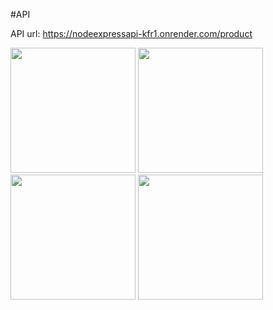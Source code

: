 #API

API url: https://nodeexpressapi-kfr1.onrender.com/product

<img src="https://github.com/SalimCanTetiker/nodeExpressApi/assets/99422185/dc1350df-1994-4c7f-9d21-aaf8168e3671" width='200' height='200' />
<img src="https://github.com/SalimCanTetiker/nodeExpressApi/assets/99422185/00ecaef6-b20d-4eaf-ba20-c31378df6f76" width='200' height='200' />
<img src="https://github.com/SalimCanTetiker/nodeExpressApi/assets/99422185/ad18dbed-55cc-43de-b62d-ea26206a1bc3" width='200' height='200' />
<img src="https://github.com/SalimCanTetiker/nodeExpressApi/assets/99422185/57082948-c993-4747-a9ce-3294d0327dab" width='200' height='200' />


